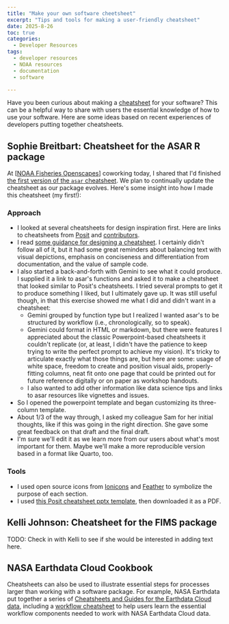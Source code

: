 ```yaml
---
title: "Make your own software cheetsheet"
excerpt: "Tips and tools for making a user-friendly cheatsheet"
date: 2025-8-26
toc: true
categories:
  - Developer Resources
tags:
  - developer resources
  - NOAA resources
  - documentation
  - software

---
```



Have you been curious about making a [cheatsheet](https://posit.co/resources/cheatsheets/) for your software? This can be a helpful way to share with users the essential knowledge of how to use your software. Here are some ideas based on recent experiences of developers putting together cheatsheets.

## Sophie Breitbart: Cheatsheet for the ASAR R package

At [[NOAA Fisheries Openscapes](https://nmfs-openscapes.github.io/)] coworking today, I shared that I'd finished [the first version of the `asar` cheatsheet](https://github.com/nmfs-ost/asar/blob/0a8fd9678800e068e301b94b67b00f40106a64d5/pkgdown/assets/asar_cheatsheet.pdf). We plan to continually update the cheatsheet as our package evolves. Here's some insight into how I made this cheatsheet (my first!):

### Approach

- I looked at several cheatsheets for design inspiration first. Here are links to cheatsheets from [Posit](https://posit.co/resources/cheatsheets/) and [contributors](https://rstudio.github.io/cheatsheets/contributed-cheatsheets.html).
- I read [some guidance for designing a cheatsheet](https://github.com/dmvillarreal/cheatsheets/tree/master?tab=readme-ov-file). I certainly didn't follow all of it, but it had some great reminders about balancing text with visual depictions, emphasis on conciseness and differentiation from documentation, and the value of sample code.
- I also started a back-and-forth with Gemini to see what it could produce. I supplied it a link to asar's functions and asked it to make a cheatsheet that looked similar to Posit's cheatsheets. I tried several prompts to get it to produce something I liked, but I ultimately gave up. It was still useful though, in that this exercise showed me what I did and didn't want in a cheatsheet:
    - Gemini grouped by function type but I realized I wanted asar's to be structured by workflow (i.e., chronologically, so to speak).
    - Gemini could format in HTML or markdown, but there were features I appreciated about the classic Powerpoint-based cheatsheets it couldn't replicate (or, at least, I didn't have the patience to keep trying to write the perfect prompt to achieve my vision). It's tricky to articulate exactly what those things are, but here are some: usage of white space, freedom to create and position visual aids, properly-fitting columns, neat fit onto one page that could be printed out for future reference digitally or on paper as workshop handouts.
    - I also wanted to add other information like data science tips and links to asar resources like vignettes and issues.
- So I opened the powerpoint template and began customizing its three-column template.
- About 1/3 of the way through, I asked my colleague Sam for her initial thoughts, like if this was going in the right direction. She gave some great feedback on that draft and the final draft.
- I'm sure we'll edit it as we learn more from our users about what's most important for them. Maybe we'll make a more reproducible version based in a format like Quarto, too.

### Tools
- I used open source icons from [Ionicons](https://ionic.io/ionicons) and [Feather](https://feathericons.com/) to symbolize the purpose of each section.
- I used [this Posit cheatsheet pptx template](https://github.com/rstudio/cheatsheets/blob/main/powerpoints/0-template.pptx), then downloaded it as a PDF.

## Kelli Johnson: Cheatsheet for the FIMS package

TODO: Check in with Kelli to see if she would be interested in adding text here.

## NASA Earthdata Cloud Cookbook

Cheatsheets can also be used to illustrate essential steps for processes larger than working with a software package. For example, NASA Earthdata put together a series of [Cheatsheets and Guides for the Earthdata Cloud data](https://nasa-openscapes.github.io/earthdata-cloud-cookbook/glossary.html), including a [workflow cheatsheet](https://nasa-openscapes.github.io/earthdata-cloud-cookbook/glossary.html#workflow-cheatsheet) to help users learn the essential workflow components needed to work with NASA Earthdata Cloud data.